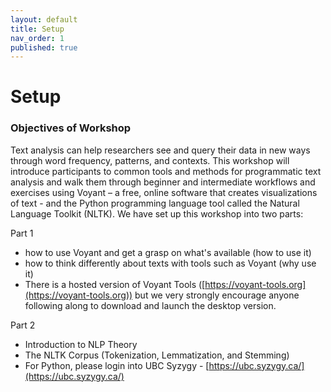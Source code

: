 ```yaml
---
layout: default
title: Setup
nav_order: 1
published: true
---
```

# Setup

### **Objectives of Workshop**

Text analysis can help researchers see and query their data in new ways through word frequency, patterns, and contexts.  This workshop will introduce participants to common tools and methods for programmatic text analysis and walk them through beginner and intermediate workflows and exercises using Voyant – a free, online software that creates visualizations of text - and the Python programming language tool called the Natural Language Toolkit (NLTK).  We have set up this workshop into two parts:

Part 1

- how to use Voyant and get a grasp on what's available (how to use it)
- how to think differently about texts with tools such as Voyant (why use it)
- There is a hosted version of Voyant Tools ([https://voyant-tools.org](https://voyant-tools.org))
but we very strongly encourage anyone following along to download and launch the desktop version. 

Part 2

- Introduction to NLP Theory
- The NLTK Corpus (Tokenization, Lemmatization, and Stemming)
- For Python, please login into UBC Syzygy - [https://ubc.syzygy.ca/](https://ubc.syzygy.ca/)

